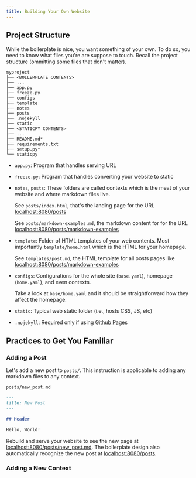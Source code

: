 ```yaml
---
title: Building Your Own Website
---
```


## Project Structure

While the boilerplate is nice, you want something of your own. To do so, you need to know what files you're are suppose to touch. Recall the project structure (ommitting some files that don't matter).

```
myproject
├── <BOILERPLATE CONTENTS>
├── ...
├── app.py
├── freeze.py
├── configs
├── template
├── notes
├── posts
├── .nojekyll
├── static
├── <STATICPY CONTENTS>
├── ...
├── README.md*
├── requirements.txt
├── setup.py*
└── staticpy
```

* `app.py`: Program that handles serving URL
* `freeze.py`: Program that handles converting your website to static
* `notes`, `posts`: These folders are called contexts which is the meat of your website and where markdown files live.

    See `posts/index.html`, that's the landing page for the URL <localhost:8080/posts>

    See `posts/markdown-examples.md`, the markdown content for for the URL <localhost:8080/posts/markdown-examples>

* `template`: Folder of HTML templates of your web contents. Most importantly `template/home.html` which is the HTML for your homepage.

    See `templates/post.md`, the HTML template for all posts pages like <localhost:8080/posts/markdown-examples>

* `configs`: Configurations for the whole site (`base.yaml`), homepage (`home.yaml`), and even contexts.

    Take a look at `base/home.yaml` and it should be straightforward how they affect the homepage.

* `static`: Typical web static folder (i.e., hosts CSS, JS, etc)

* `.nojekyll`: Required only if using [Github Pages](https://pages.github.com/)

## Practices to Get You Familiar

### Adding a Post

Let's add a new post to `posts/`. This instruction is applicable to adding any markdown files to any context.

`posts/new_post.md`
```md
---
title: New Post
---

## Header

Hello, World!
```

Rebuild and serve your website to see the new page at <localhost:8080/posts/new_post.md>. The boilerplate design also automatically recognize the new post at <localhost:8080/posts>.

### Adding a New Context